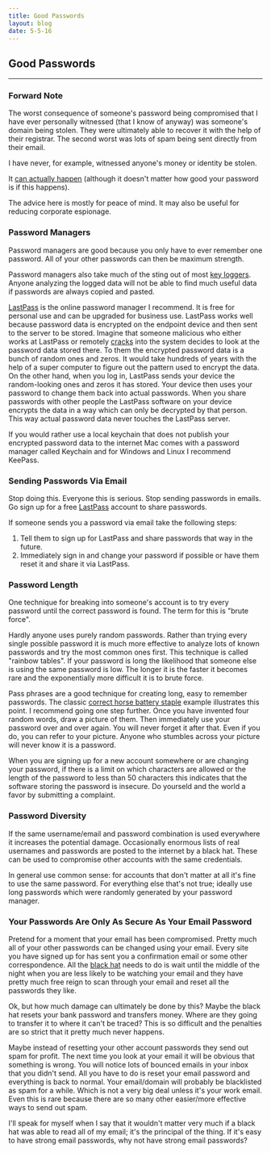 ```yaml
---
title: Good Passwords
layout: blog
date: 5-5-16
---
```

## Good Passwords
------

### Forward Note

The worst consequence of someone's password being compromised that I have ever personally witnessed (that I know of anyway) was someone's domain being stolen. They were ultimately able to recover it with the help of their registrar. The second worst was lots of spam being sent directly from their email.

I have never, for example, witnessed anyone's money or identity be stolen.

It [can actually happen](http://www.wired.com/2012/08/apple-amazon-mat-honan-hacking/) (although it doesn't matter how good your password is if this happens).

The advice here is mostly for peace of mind. It may also be useful for reducing corporate espionage.

### Password Managers

Password managers are good because you only have to ever remember one password. All of your other passwords can then be maximum strength.

Password managers also take much of the sting out of most [key loggers](https://en.wikipedia.org/wiki/Keystroke_logging). Anyone analyzing the logged data will not be able to find much useful data if passwords are always copied and pasted.

[LastPass](https://lastpass.com/) is the online password manager I recommend. It is free for personal use and can be upgraded for business use. LastPass works well because password data is encrypted on the endpoint device and then sent to the server to be stored. Imagine that someone malicious who either works at LastPass or remotely [cracks](https://en.wikipedia.org/wiki/Password_cracking) into the system decides to look at the password data stored there. To them the encrypted password data is a bunch of random ones and zeros. It would take hundreds of years with the help of a super computer to figure out the pattern used to encrypt the data. On the other hand, when you log in, LastPass sends your device the random-looking ones and zeros it has stored. Your device then uses your password to change them back into actual passwords. When you share passwords with other people the LastPass software on your device encrypts the data in a way which can only be decrypted by that person. This way actual password data never touches the LastPass server.

If you would rather use a local keychain that does not publish your encrypted password data to the internet Mac comes with a password manager called Keychain and for Windows and Linux I recommend KeePass.

### Sending Passwords Via Email

Stop doing this. Everyone this is serious. Stop sending passwords in emails. Go sign up for a free [LastPass](https://lastpass.com/) account to share passwords.

If someone sends you a password via email take the following steps:

1. Tell them to sign up for LastPass and share passwords that way in the future.
2. Immediately sign in and change your password if possible or have them reset it and share it via LastPass.

### Password Length

One technique for breaking into someone's account is to try every password until the correct password is found. The term for this is "brute force".

Hardly anyone uses purely random passwords. Rather than trying every single possible password it is much more effective to analyze lots of known passwords and try the most common ones first. This technique is called "rainbow tables". If your password is long the likelihood that someone else is using the same password is low. The longer it is the faster it becomes rare and the exponentially more difficult it is to brute force.

Pass phrases are a good technique for creating long, easy to remember passwords. The classic [correct horse battery staple](https://xkcd.com/936/) example illustrates this point. I recommend going one step further. Once you have invented four random words, draw a picture of them. Then immediately use your password over and over again. You will never forget it after that. Even if you do, you can refer to your picture. Anyone who stumbles across your picture will never know it is a password.

When you are signing up for a new account somewhere or are changing your password, if there is a limit on which characters are allowed or the length of the password to less than 50 characters this indicates that the software storing the password is insecure. Do yourseld and the world a favor by submitting a complaint.

### Password Diversity

If the same username/email and password combination is used everywhere it increases the potential damage. Occasionally enormous lists of real usernames and passwords are posted to the internet by a black hat. These can be used to compromise other accounts with the same credentials.

In general use common sense: for accounts that don't matter at all it's fine to use the same password. For everything else that's not true; ideally use long passwords which were randomly generated by your password manager.

### Your Passwords Are Only As Secure As Your Email Password

Pretend for a moment that your email has been compromised. Pretty much all of your other passwords can be changed using your email. Every site you have signed up for has sent you a confirmation email or some other correspondence. All the [black hat](https://en.wikipedia.org/wiki/Black_hat) needs to do is wait until the middle of the night when you are less likely to be watching your email and they have pretty much free reign to scan through your email and reset all the passwords they like.

Ok, but how much damage can ultimately be done by this? Maybe the black hat resets your bank password and transfers money. Where are they going to transfer it to where it can't be traced? This is so difficult and the penalties are so strict that it pretty much never happens.

Maybe instead of resetting your other account passwords they send out spam for profit. The next time you look at your email it will be obvious that something is wrong. You will notice lots of bounced emails in your inbox that you didn't send. All you have to do is reset your email password and everything is back to normal. Your email/domain will probably be blacklisted as spam for a while. Which is not a very big deal unless it's your work email. Even this is rare because there are so many other easier/more effective ways to send out spam.

I'll speak for myself when I say that it wouldn't matter very much if a black hat was able to read all of my email; it's the principal of the thing. If it's easy to have strong email passwords, why not have strong email passwords?